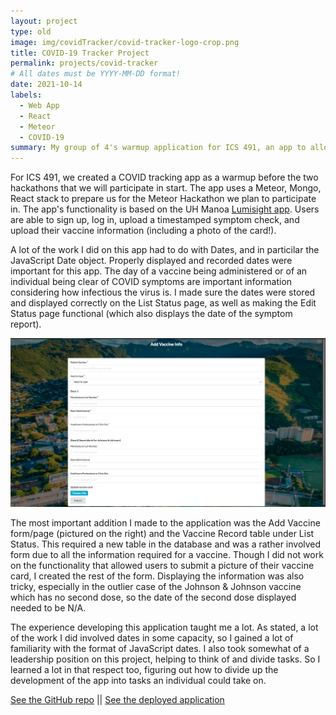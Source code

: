 ```yaml
---
layout: project
type: old
image: img/covidTracker/covid-tracker-logo-crop.png
title: COVID-19 Tracker Project
permalink: projects/covid-tracker
# All dates must be YYYY-MM-DD format!
date: 2021-10-14
labels:
  - Web App
  - React
  - Meteor
  - COVID-19
summary: My group of 4's warmup application for ICS 491, an app to allow one to record COVID symptoms and vaccination status.
---
```


For ICS 491, we created a COVID tracking app as a warmup before the two hackathons that we will participate in start. The app uses a Meteor, Mongo, React stack to prepare us for the Meteor Hackathon we plan to participate in. The app's functionality is based on the UH Manoa [Lumisight app](https://uh.campus.lumisight.com/). Users are able to sign up, log in, upload a timestamped symptom check, and upload their vaccine information (including a photo of the card!).

A lot of the work I did on this app had to do with Dates, and in particilar the JavaScript Date object. Properly displayed and recorded dates were important for this app. The day of a vaccine being administered or of an individual being clear of COVID symptoms are important information considering how infectious the virus is. I made sure the dates were stored and displayed correctly on the List Status page, as well as making the Edit Status page functional (which also displays the date of the symptom report). 

<img class="ui large right floated rounded image" src="../img/covidTracker/covid-tracker-form.png">

The most important addition I made to the application was the Add Vaccine form/page (pictured on the right) and the Vaccine Record table under List Status. This required a new table in the database and was a rather involved form due to all the information required for a vaccine. Though I did not work on the functionality that allowed users to submit a picture of their vaccine card, I created the rest of the form. Displaying the information was also tricky, especially in the outlier case of the Johnson & Johnson vaccine which has no second dose, so the date of the second dose displayed needed to be N/A. 

The experience developing this application taught me a lot. As stated, a lot of the work I did involved dates in some capacity, so I gained a lot of familiarity with the format of JavaScript dates. I also took somewhat of a leadership position on this project, helping to think of and divide tasks. So I learned a lot in that respect too, figuring out how to divide up the development of the app into tasks an individual could take on.

[See the GitHub repo](https://github.com/ICS491-Fall2021/covid-tracker) 
||
[See the deployed application](https://covid-tracker.meteorapp.com/)






